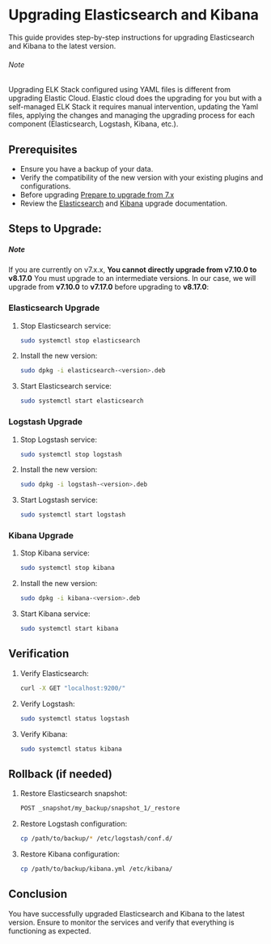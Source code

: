 # Upgrading Elasticsearch and Kibana

This guide provides step-by-step instructions for upgrading Elasticsearch and Kibana to the latest version.
###### Note
Upgrading ELK Stack configured using YAML files is different from upgrading Elastic Cloud. Elastic cloud does the upgrading for you but with a self-managed ELK Stack it requires manual intervention, updating the Yaml files, applying the changes and managing the upgrading process for each component (Elasticsearch, Logstash, Kibana, etc.).

## Prerequisites

- Ensure you have a backup of your data.
- Verify the compatibility of the new version with your existing plugins and configurations.
- Before upgrading [Prepare to upgrade from 7.x](https://www.elastic.co/guide/en/elastic-stack/current/upgrading-elastic-stack.html#prepare-to-upgrade)
- Review the [Elasticsearch](https://www.elastic.co/guide/en/elastic-stack/current/upgrading-elasticsearch.html) and [Kibana](https://www.elastic.co/guide/en/elastic-stack/current/upgrading-kibana.html) upgrade documentation.


## Steps to Upgrade:
##### Note
If you are currently on v7.x.x, **You cannot directly upgrade from v7.10.0 to v8.17.0** You must upgrade to an intermediate versions. In our case, we will upgrade from **v7.10.0** to **v7.17.0** before upgrading to **v8.17.0**:

### Elasticsearch Upgrade

1. Stop Elasticsearch service:
    ```sh
    sudo systemctl stop elasticsearch
    ```

2. Install the new version:
    ```sh
    sudo dpkg -i elasticsearch-<version>.deb
    ```

3. Start Elasticsearch service:
    ```sh
    sudo systemctl start elasticsearch
    ```

### Logstash Upgrade

1. Stop Logstash service:
    ```sh
    sudo systemctl stop logstash
    ```

2. Install the new version:
    ```sh
    sudo dpkg -i logstash-<version>.deb
    ```

3. Start Logstash service:
    ```sh
    sudo systemctl start logstash
    ```

### Kibana Upgrade

1. Stop Kibana service:
    ```sh
    sudo systemctl stop kibana
    ```

2. Install the new version:
    ```sh
    sudo dpkg -i kibana-<version>.deb
    ```

3. Start Kibana service:
    ```sh
    sudo systemctl start kibana
    ```

## Verification

1. Verify Elasticsearch:
    ```sh
    curl -X GET "localhost:9200/"
    ```

2. Verify Logstash:
    ```sh
    sudo systemctl status logstash
    ```

3. Verify Kibana:
    ```sh
    sudo systemctl status kibana
    ```

## Rollback (if needed)

1. Restore Elasticsearch snapshot:
    ```sh
    POST _snapshot/my_backup/snapshot_1/_restore
    ```

2. Restore Logstash configuration:
    ```sh
    cp /path/to/backup/* /etc/logstash/conf.d/
    ```

3. Restore Kibana configuration:
    ```sh
    cp /path/to/backup/kibana.yml /etc/kibana/
    ```


## Conclusion

You have successfully upgraded Elasticsearch and Kibana to the latest version. Ensure to monitor the services and verify that everything is functioning as expected.

